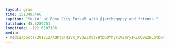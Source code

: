 ```yaml
---
layout: gram
time: 1513493466
caption: "Yo-in' at Rose City Futsal with @jacthegypsy and friends."
latitude: 45.5289251
longitude: -122.6107106
media:
- media/posts/201712/AQPt8T42VR_AVQZLXvlYBtbOOYhyF1V2mryIKIuQBw2BLotD0AE24kWW6Jj2QPk15Vy2FX_Vo2b0EmKfYbd8xdxQ0sJC0iH4Vzzifs_17883549880175061.mp4
---
```

